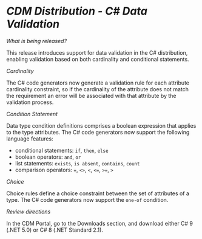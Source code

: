 # *CDM Distribution - C# Data Validation*

_What is being released?_

This release introduces support for data validation in the C# distribution, enabling validation based on both cardinality and conditional statements.

*Cardinality*

The C# code generators now generate a validation rule for each attribute cardinality constraint, so if the cardinality of the attribute does not match the requirement an error will be associated with that attribute by the validation process.

*Condition Statement*

Data type condition definitions comprises a boolean expression that applies to the type attributes.  The C# code generators now support the following language features:

- conditional statements: `if`, `then`, `else` 
- boolean operators: `and`, `or`
- list statements: `exists`, `is absent`, `contains`, `count`
- comparison operators: `=`, `<>`, `<`, `<=`, `>=`, `>`

*Choice*

Choice rules define a choice constraint between the set of attributes of a type.  The C# code generators now support the `one-of` condition.

_Review directions_

In the CDM Portal, go to the Downloads section, and download either C# 9 (.NET 5.0) or C# 8 (.NET Standard 2.1).
